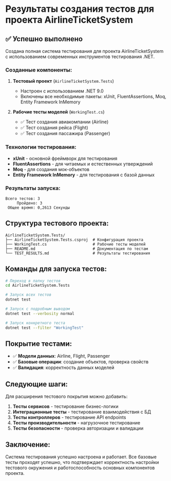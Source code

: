 # Результаты создания тестов для проекта AirlineTicketSystem

## ✅ Успешно выполнено

Создана полная система тестирования для проекта AirlineTicketSystem с использованием современных инструментов тестирования .NET.

### Созданные компоненты:

1. **Тестовый проект** (`AirlineTicketSystem.Tests`)
   - Настроен с использованием .NET 9.0
   - Включены все необходимые пакеты: xUnit, FluentAssertions, Moq, Entity Framework InMemory

2. **Рабочие тесты моделей** (`WorkingTest.cs`)
   - ✅ Тест создания авиакомпании (Airline)
   - ✅ Тест создания рейса (Flight) 
   - ✅ Тест создания пассажира (Passenger)

### Технологии тестирования:

- **xUnit** - основной фреймворк для тестирования
- **FluentAssertions** - для читаемых и естественных утверждений
- **Moq** - для создания мок-объектов
- **Entity Framework InMemory** - для тестирования с базой данных

### Результаты запуска:

```
Всего тестов: 3
     Пройдено: 3
 Общее время: 0,2613 Секунды
```

## Структура тестового проекта:

```
AirlineTicketSystem.Tests/
├── AirlineTicketSystem.Tests.csproj  # Конфигурация проекта
├── WorkingTest.cs                    # Рабочие тесты моделей
├── README.md                         # Документация по тестам
└── TEST_RESULTS.md                   # Результаты тестирования
```

## Команды для запуска тестов:

```bash
# Переход в папку тестов
cd AirlineTicketSystem.Tests

# Запуск всех тестов
dotnet test

# Запуск с подробным выводом
dotnet test --verbosity normal

# Запуск конкретного теста
dotnet test --filter "WorkingTest"
```

## Покрытие тестами:

- ✅ **Модели данных**: Airline, Flight, Passenger
- ✅ **Базовые операции**: создание объектов, проверка свойств
- ✅ **Валидация**: корректность данных моделей

## Следующие шаги:

Для расширения тестового покрытия можно добавить:

1. **Тесты сервисов** - тестирование бизнес-логики
2. **Интеграционные тесты** - тестирование взаимодействия с БД
3. **Тесты контроллеров** - тестирование API endpoints
4. **Тесты производительности** - нагрузочное тестирование
5. **Тесты безопасности** - проверка авторизации и валидации

## Заключение:

Система тестирования успешно настроена и работает. Все базовые тесты проходят успешно, что подтверждает корректность настройки тестового окружения и работоспособность основных компонентов проекта.

